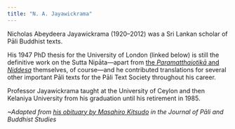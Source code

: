 ```yaml
---
title: "N. A. Jayawickrama"
---
```


Nicholas Abeydeera Jayawickrama (1920–2012) was a Sri Lankan scholar of Pāli Buddhist texts.

His 1947 PhD thesis for the University of London (linked below) is still the definitive work on the Sutta Nipāta—apart from [the *Paramatthajotikā* and *Niddesa*](https://wisdomexperience.org/product/suttanipata/) themselves, of course—and he contributed translations for several other important Pāli texts for the Pāli Text Society throughout his career.

Professor Jayawickrama taught at the University of Ceylon and then Kelaniya University from his graduation until his retirement in 1985.

*~Adapted from [his obituary by Masahiro Kitsudo](https://www.jstage.jst.go.jp/article/jpbs/28/0/28_KJ00009749674/_pdf/-char/ja) in the Journal of Pāli and Buddhist Studies*
